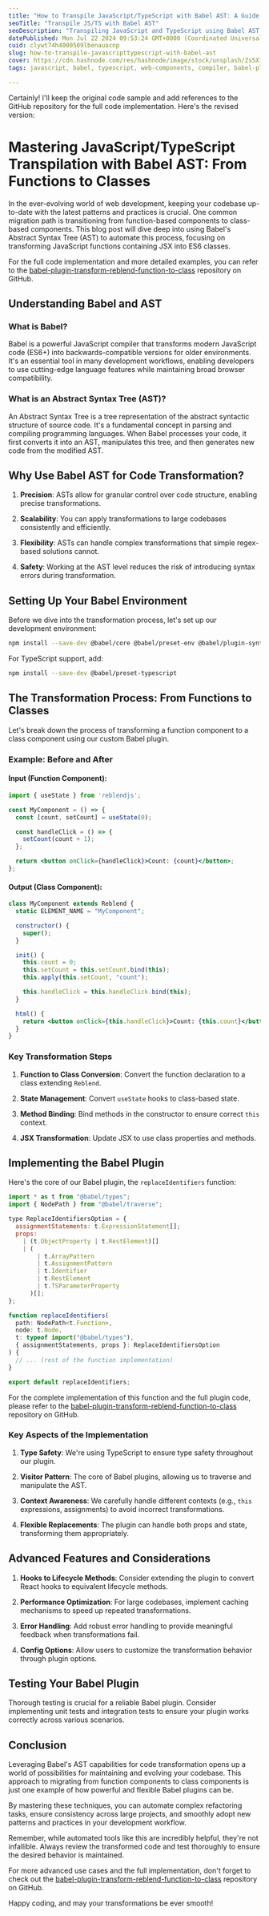 ```yaml
---
title: "How to Transpile JavaScript/TypeScript with Babel AST: A Guide for Functions and Classes"
seoTitle: "Transpile JS/TS with Babel AST"
seoDescription: "Transpiling JavaScript and TypeScript using Babel AST to transform functions into classes: key steps and detailed implementation"
datePublished: Mon Jul 22 2024 09:53:24 GMT+0000 (Coordinated Universal Time)
cuid: clywt74h4000509lbenauacnp
slug: how-to-transpile-javascripttypescript-with-babel-ast
cover: https://cdn.hashnode.com/res/hashnode/image/stock/unsplash/Zs5X1KnHUzw/upload/61c2322d4a03db0cc13acc4e7688c70c.jpeg
tags: javascript, babel, typescript, web-components, compiler, babel-plugin, class-components, functional-components

---
```


Certainly! I'll keep the original code sample and add references to the GitHub repository for the full code implementation. Here's the revised version:

# Mastering JavaScript/TypeScript Transpilation with Babel AST: From Functions to Classes

In the ever-evolving world of web development, keeping your codebase up-to-date with the latest patterns and practices is crucial. One common migration path is transitioning from function-based components to class-based components. This blog post will dive deep into using Babel's Abstract Syntax Tree (AST) to automate this process, focusing on transforming JavaScript functions containing JSX into ES6 classes.

For the full code implementation and more detailed examples, you can refer to the [babel-plugin-transform-reblend-function-to-class](https://github.com/scansio/babel-plugin-transform-reblend-function-to-class) repository on GitHub.

## Understanding Babel and AST

### What is Babel?

Babel is a powerful JavaScript compiler that transforms modern JavaScript code (ES6+) into backwards-compatible versions for older environments. It's an essential tool in many development workflows, enabling developers to use cutting-edge language features while maintaining broad browser compatibility.

### What is an Abstract Syntax Tree (AST)?

An Abstract Syntax Tree is a tree representation of the abstract syntactic structure of source code. It's a fundamental concept in parsing and compiling programming languages. When Babel processes your code, it first converts it into an AST, manipulates this tree, and then generates new code from the modified AST.

## Why Use Babel AST for Code Transformation?

1. **Precision**: ASTs allow for granular control over code structure, enabling precise transformations.
    
2. **Scalability**: You can apply transformations to large codebases consistently and efficiently.
    
3. **Flexibility**: ASTs can handle complex transformations that simple regex-based solutions cannot.
    
4. **Safety**: Working at the AST level reduces the risk of introducing syntax errors during transformation.
    

## Setting Up Your Babel Environment

Before we dive into the transformation process, let's set up our development environment:

```bash
npm install --save-dev @babel/core @babel/preset-env @babel/plugin-syntax-jsx
```

For TypeScript support, add:

```bash
npm install --save-dev @babel/preset-typescript
```

## The Transformation Process: From Functions to Classes

Let's break down the process of transforming a function component to a class component using our custom Babel plugin.

### Example: Before and After

#### Input (Function Component):

```jsx
import { useState } from 'reblendjs';

const MyComponent = () => {
  const [count, setCount] = useState(0);

  const handleClick = () => {
    setCount(count + 1);
  };

  return <button onClick={handleClick}>Count: {count}</button>;
};
```

#### Output (Class Component):

```jsx
class MyComponent extends Reblend {
  static ELEMENT_NAME = "MyComponent";

  constructor() {
    super();
  }

  init() {
    this.count = 0;
    this.setCount = this.setCount.bind(this);
    this.apply(this.setCount, "count");

    this.handleClick = this.handleClick.bind(this);
  }

  html() {
    return <button onClick={this.handleClick}>Count: {this.count}</button>;
  }
}
```

### Key Transformation Steps

1. **Function to Class Conversion**: Convert the function declaration to a class extending `Reblend`.
    
2. **State Management**: Convert `useState` hooks to class-based state.
    
3. **Method Binding**: Bind methods in the constructor to ensure correct `this` context.
    
4. **JSX Transformation**: Update JSX to use class properties and methods.
    

## Implementing the Babel Plugin

Here's the core of our Babel plugin, the `replaceIdentifiers` function:

```javascript
import * as t from "@babel/types";
import { NodePath } from "@babel/traverse";

type ReplaceIdentifiersOption = {
  assignmentStatements: t.ExpressionStatement[];
  props:
    | (t.ObjectProperty | t.RestElement)[]
    | (
        | t.ArrayPattern
        | t.AssignmentPattern
        | t.Identifier
        | t.RestElement
        | t.TSParameterProperty
      )[];
};

function replaceIdentifiers(
  path: NodePath<t.Function>,
  node: t.Node,
  t: typeof import("@babel/types"),
  { assignmentStatements, props }: ReplaceIdentifiersOption
) {
  // ... (rest of the function implementation)
}

export default replaceIdentifiers;
```

For the complete implementation of this function and the full plugin code, please refer to the [babel-plugin-transform-reblend-function-to-class](https://github.com/scansio/babel-plugin-transform-reblend-function-to-class) repository on GitHub.

### Key Aspects of the Implementation

1. **Type Safety**: We're using TypeScript to ensure type safety throughout our plugin.
    
2. **Visitor Pattern**: The core of Babel plugins, allowing us to traverse and manipulate the AST.
    
3. **Context Awareness**: We carefully handle different contexts (e.g., `this` expressions, assignments) to avoid incorrect transformations.
    
4. **Flexible Replacements**: The plugin can handle both props and state, transforming them appropriately.
    

## Advanced Features and Considerations

1. **Hooks to Lifecycle Methods**: Consider extending the plugin to convert React hooks to equivalent lifecycle methods.
    
2. **Performance Optimization**: For large codebases, implement caching mechanisms to speed up repeated transformations.
    
3. **Error Handling**: Add robust error handling to provide meaningful feedback when transformations fail.
    
4. **Config Options**: Allow users to customize the transformation behavior through plugin options.
    

## Testing Your Babel Plugin

Thorough testing is crucial for a reliable Babel plugin. Consider implementing unit tests and integration tests to ensure your plugin works correctly across various scenarios.

## Conclusion

Leveraging Babel's AST capabilities for code transformation opens up a world of possibilities for maintaining and evolving your codebase. This approach to migrating from function components to class components is just one example of how powerful and flexible Babel plugins can be.

By mastering these techniques, you can automate complex refactoring tasks, ensure consistency across large projects, and smoothly adopt new patterns and practices in your development workflow.

Remember, while automated tools like this are incredibly helpful, they're not infallible. Always review the transformed code and test thoroughly to ensure the desired behavior is maintained.

For more advanced use cases and the full implementation, don't forget to check out the [babel-plugin-transform-reblend-function-to-class](https://github.com/scansio/babel-plugin-transform-reblend-function-to-class) repository on GitHub.

Happy coding, and may your transformations be ever smooth!